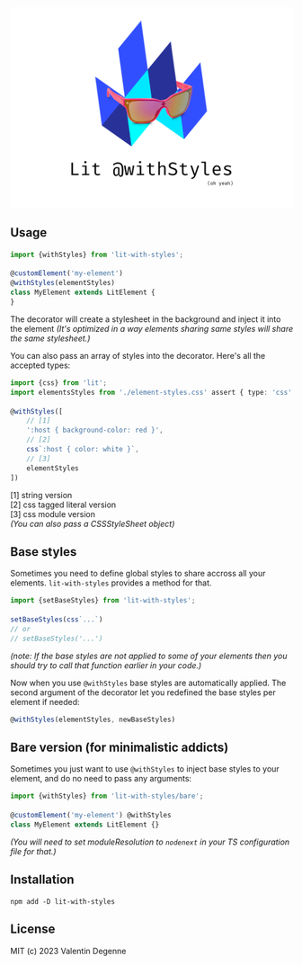 <div align="center">
  <img src="./logo.png" width=512>
</div>

## Usage

```typescript
import {withStyles} from 'lit-with-styles';

@customElement('my-element')
@withStyles(elementStyles)
class MyElement extends LitElement {
}
```
The decorator will create a stylesheet in the background and inject it into the element *(It's optimized in a way elements sharing same styles will share the same stylesheet.)*

You can also pass an array of styles into the decorator. Here's all the accepted types:

```typescript
import {css} from 'lit';
import elementsStyles from './element-styles.css' assert { type: 'css' };

@withStyles([
	// [1]
	':host { background-color: red }',
	// [2]
	css`:host { color: white }`,
	// [3]
	elementStyles
])
```
[1] string version  
[2] css tagged literal version  
[3] css module version  
*(You can also pass a CSSStyleSheet object)*

## Base styles

Sometimes you need to define global styles to share accross all your elements. `lit-with-styles` provides a method for that.

```typescript
import {setBaseStyles} from 'lit-with-styles';

setBaseStyles(css`...`)
// or
// setBaseStyles('...')
```
*(note: If the base styles are not applied to some of your elements then you should try to call that function earlier in your code.)*

Now when you use `@withStyles` base styles are automatically applied. The second argument of the decorator let you redefined the base styles per element if needed:
```typescript
@withStyles(elementStyles, newBaseStyles)
```

## Bare version (for minimalistic addicts)

Sometimes you just want to use `@withStyles` to inject base styles to your element, and do no need to pass any arguments:
```typescript
import {withStyles} from 'lit-with-styles/bare';

@customElement('my-element') @withStyles
class MyElement extends LitElement {}
```
*(You will need to set moduleResolution to `nodenext` in your TS configuration file for that.)*

## Installation

```
npm add -D lit-with-styles
```

## License

MIT (c) 2023 Valentin Degenne
